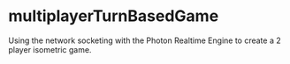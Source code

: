# multiplayerTurnBasedGame

Using the network socketing with the Photon Realtime Engine to create a 2 player isometric game.
